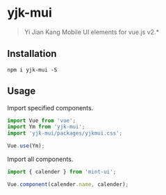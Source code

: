 # yjk-mui

> Yi Jian Kang Mobile UI elements for vue.js v2.*

## Installation
```shell
npm i yjk-mui -S
```

## Usage

Import specified components.

```javascript
import Vue from 'vue';
import Ym from 'yjk-mui';
import 'yjk-mui/packages/yjkmui.css';

Vue.use(Ym);
```
Import all components.

```javascript
import { calender } from 'mint-ui';

Vue.component(calender.name, calender);
```
